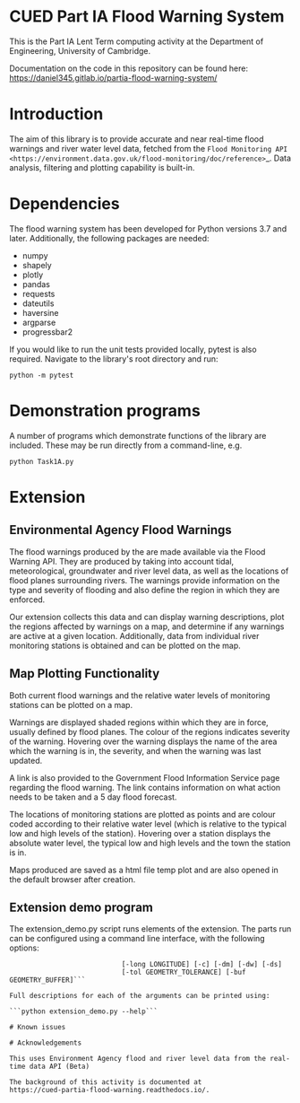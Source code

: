 # CUED Part IA Flood Warning System

This is the Part IA Lent Term computing activity at the Department of
Engineering, University of Cambridge.

Documentation on the code in this repository can be found here:
https://daniel345.gitlab.io/partia-flood-warning-system/

# Introduction

The aim of this library is to provide accurate and near real-time flood warnings and
river water level data, fetched from the
`Flood Monitoring API <https://environment.data.gov.uk/flood-monitoring/doc/reference>`_.
Data analysis, filtering and plotting capability is built-in.

# Dependencies

The flood warning system has been developed for Python versions 3.7 and later.
Additionally, the following packages are needed:

* numpy
* shapely
* plotly
* pandas
* requests
* dateutils
* haversine
* argparse
* progressbar2

If you would like to run the unit tests provided locally, pytest is also required.
Navigate to the library's root directory and run:

```python -m pytest```

# Demonstration programs

A number of programs which demonstrate functions
of the library are included.
These may be run directly from a command-line, e.g.

```python Task1A.py```

# Extension

## Environmental Agency Flood Warnings
The flood warnings produced by the are made available via the Flood Warning API.
They are produced by taking into account tidal, meteorological, groundwater and river level
data, as well as the locations of flood planes surrounding rivers. The warnings provide
information on the type and severity of flooding and also define the region in which
they are enforced.

Our extension collects this data and can display warning descriptions,
plot the regions affected by warnings on a map, and determine if any warnings
are active at a given location. Additionally, data from individual river monitoring
stations is obtained and can be plotted on the map.

## Map Plotting Functionality

Both current flood warnings and the relative water levels of monitoring stations can be
plotted on a map.

Warnings are displayed shaded regions within which they are in force, usually
defined by flood planes. The colour of the regions indicates severity of the warning.
Hovering over the warning displays the name of the area which the warning is in, the severity,
and when the warning was last updated.

A link is also provided to the Government Flood Information Service page regarding the flood warning. The link contains
information on what action needs to be taken and a 5 day flood forecast.

The locations of monitoring stations are plotted as points and are colour coded according to their
relative water level (which is relative to the typical low and high levels of the station).
Hovering over a station displays the absolute water level, the typical low and high levels
and the town the station is in.

Maps produced are saved as a html file temp plot and are also opened in the default browser
after creation.


## Extension demo program

The extension_demo.py script runs elements of the extension.
The parts run can be configured using a command line interface,
with the following options:
```usage: extension_demo.py [-h] [-s {severe,high,moderate,low}] [-lat LATITUDE]
                            [-long LONGITUDE] [-c] [-dm] [-dw] [-ds]
                            [-tol GEOMETRY_TOLERANCE] [-buf GEOMETRY_BUFFER]```

Full descriptions for each of the arguments can be printed using:

```python extension_demo.py --help```

# Known issues

# Acknowledgements

This uses Environment Agency flood and river level data from the real-time data API (Beta)

The background of this activity is documented at
https://cued-partia-flood-warning.readthedocs.io/.
